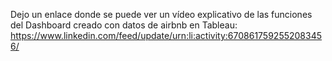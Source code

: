 Dejo un enlace donde se puede ver un vídeo explicativo de las funciones del Dashboard creado con datos de airbnb en Tableau: 
https://www.linkedin.com/feed/update/urn:li:activity:6708617592552083456/